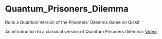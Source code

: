 # Quantum_Prisoners_Dilemma
Runs a Quantum Version of the Prisoners' Dilemma Game on Qiskit

An introduction to a classical version of Quantum Prisoners Dilemma: [Video](https://www.youtube.com/watch?v=_kLb1glm6EM)
